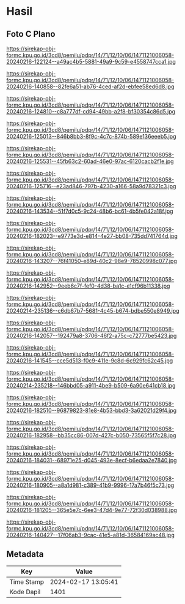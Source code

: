 # Hasil

## Foto C Plano

https://sirekap-obj-formc.kpu.go.id/3cd8/pemilu/pdpr/14/71/12/10/06/1471121006058-20240216-122124--a49ac4b5-5881-49a9-9c59-e4558747cca1.jpg

https://sirekap-obj-formc.kpu.go.id/3cd8/pemilu/pdpr/14/71/12/10/06/1471121006058-20240216-140858--82fe6a51-ab76-4ced-af2d-ebfee58ed6d8.jpg

https://sirekap-obj-formc.kpu.go.id/3cd8/pemilu/pdpr/14/71/12/10/06/1471121006058-20240216-124810--c8a777df-cd94-49bb-a2f8-bf30354c86d5.jpg

https://sirekap-obj-formc.kpu.go.id/3cd8/pemilu/pdpr/14/71/12/10/06/1471121006058-20240216-125013--846b8bb3-8f9c-4c7c-874b-589e136eeeb5.jpg

https://sirekap-obj-formc.kpu.go.id/3cd8/pemilu/pdpr/14/71/12/10/06/1471121006058-20240216-125531--45fb63c2-60ad-46e0-97ac-6120cacb2f1e.jpg

https://sirekap-obj-formc.kpu.go.id/3cd8/pemilu/pdpr/14/71/12/10/06/1471121006058-20240216-125716--e23ad846-797b-4230-a166-58a9d78321c3.jpg

https://sirekap-obj-formc.kpu.go.id/3cd8/pemilu/pdpr/14/71/12/10/06/1471121006058-20240216-143534--51f7d0c5-9c24-48b6-bc61-4b5fe042a18f.jpg

https://sirekap-obj-formc.kpu.go.id/3cd8/pemilu/pdpr/14/71/12/10/06/1471121006058-20240216-182023--e9773e3d-e814-4e27-bb08-735dd741764d.jpg

https://sirekap-obj-formc.kpu.go.id/3cd8/pemilu/pdpr/14/71/12/10/06/1471121006058-20240216-143207--76f41050-e89d-40c2-98e9-78520998c077.jpg

https://sirekap-obj-formc.kpu.go.id/3cd8/pemilu/pdpr/14/71/12/10/06/1471121006058-20240216-142952--9eeb6c7f-fef0-4d38-ba1c-e1cf96b11338.jpg

https://sirekap-obj-formc.kpu.go.id/3cd8/pemilu/pdpr/14/71/12/10/06/1471121006058-20240214-235136--c6db67b7-5681-4c45-b674-bdbe550e8949.jpg

https://sirekap-obj-formc.kpu.go.id/3cd8/pemilu/pdpr/14/71/12/10/06/1471121006058-20240216-142057--192479a8-3706-46f2-a75c-c72777be5423.jpg

https://sirekap-obj-formc.kpu.go.id/3cd8/pemilu/pdpr/14/71/12/10/06/1471121006058-20240216-141545--cce5d513-f0c9-411e-9c8d-6c929fc62c45.jpg

https://sirekap-obj-formc.kpu.go.id/3cd8/pemilu/pdpr/14/71/12/10/06/1471121006058-20240214-235218--146bbd05-a911-4be9-b509-6a90e641cb18.jpg

https://sirekap-obj-formc.kpu.go.id/3cd8/pemilu/pdpr/14/71/12/10/06/1471121006058-20240216-182510--96879823-81e8-4b53-bbd3-3a62021d29f4.jpg

https://sirekap-obj-formc.kpu.go.id/3cd8/pemilu/pdpr/14/71/12/10/06/1471121006058-20240216-182958--bb35cc86-007d-427c-b050-73565f5f7c28.jpg

https://sirekap-obj-formc.kpu.go.id/3cd8/pemilu/pdpr/14/71/12/10/06/1471121006058-20240216-184031--68971e25-d045-493e-8ecf-b6edaa2e7840.jpg

https://sirekap-obj-formc.kpu.go.id/3cd8/pemilu/pdpr/14/71/12/10/06/1471121006058-20240216-180905--a8a1d981-c389-41b9-9996-17a7b46f5c73.jpg

https://sirekap-obj-formc.kpu.go.id/3cd8/pemilu/pdpr/14/71/12/10/06/1471121006058-20240216-181205--365e5e7c-6ee3-47d4-9e77-72f30d038988.jpg

https://sirekap-obj-formc.kpu.go.id/3cd8/pemilu/pdpr/14/71/12/10/06/1471121006058-20240216-140427--17f06ab3-9cac-41e5-a81d-36584169ac48.jpg


## Metadata

| Key        | Value               |
| ---------- | ------------------- |
| Time Stamp | 2024-02-17 13:05:41 |
| Kode Dapil | 1401                |



